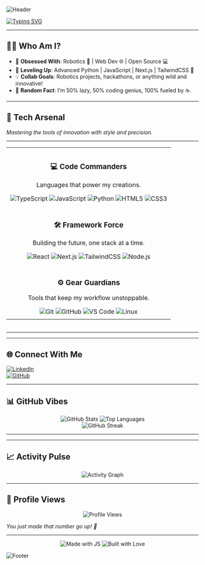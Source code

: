 ![Header](https://capsule-render.vercel.app/api?type=waving&color=gradient&height=200&section=header&text=Daksh%20Saini&fontSize=60&animation=fadeIn)

[![Typing SVG](https://readme-typing-svg.demolab.com?font=JetBrains+Mono&size=20&duration=3500&pause=1000&color=00DDEB&width=450&lines=Robotics+%26+Web+Dev+Wizard;Open+Source+Evangelist;Turning+Coffee+into+Code)](https://git.io/typing-svg)
  
---     
 
## 🧑‍💻 **Who Am I?**   
- 🔭 **Obsessed With**: Robotics 🤖 | Web Dev 🌐 | Open Source 💻           
- 🌱 **Leveling Up**: Advanced Python | JavaScript | Next.js | TailwindCSS 🐍        
- 💡 **Collab Goals**: Robotics projects, hackathons, or anything wild and innovative!      
- 🎯 **Random Fact**: I’m 50% lazy, 50% coding genius, 100% fueled by ☕.      
 
---

## 🚀 **Tech Arsenal**  
*Mastering the tools of innovation with style and precision.*  

---

<div align="center">
  <table width="100%" style="border-collapse: collapse; border: none;">
    <tr>
      <td align="center" style="border: none; padding: 10px;">
        <h3>💻 Code Commanders</h3>
        <p>Languages that power my creations.</p>
        <div>
          <img src="https://img.shields.io/badge/TypeScript-3178C6?style=flat-square&logo=typescript&logoColor=white&labelColor=2D2D2D" alt="TypeScript"/>
          <img src="https://img.shields.io/badge/JavaScript-F7DF1E?style=flat-square&logo=javascript&logoColor=black&labelColor=2D2D2D" alt="JavaScript"/>
          <img src="https://img.shields.io/badge/Python-3776AB?style=flat-square&logo=python&logoColor=white&labelColor=2D2D2D" alt="Python"/>
          <img src="https://img.shields.io/badge/HTML5-E34F26?style=flat-square&logo=html5&logoColor=white&labelColor=2D2D2D" alt="HTML5" />
          <img src="https://img.shields.io/badge/CSS3-1572B6?style=flat-square&logo=css3&logoColor=white&labelColor=2D2D2D" alt="CSS3"/>
        </div>
      </td>
    </tr>
    <tr>
      <td align="center" style="border: none; padding: 10px;">
        <h3>🛠️ Framework Force</h3>
        <p>Building the future, one stack at a time.</p>
        <div>
          <img src="https://img.shields.io/badge/React-61DAFB?style=flat-square&logo=react&logoColor=black&labelColor=2D2D2D" alt="React"/>
          <img src="https://img.shields.io/badge/Next.js-000000?style=flat-square&logo=next.js&logoColor=white&labelColor=2D2D2D" alt="Next.js"/>
          <img src="https://img.shields.io/badge/TailwindCSS-06B6D4?style=flat-square&logo=tailwind-css&logoColor=white&labelColor=2D2D2D" alt="TailwindCSS"/>
          <img src="https://img.shields.io/badge/Node.js-339933?style=flat-square&logo=node.js&logoColor=white&labelColor=2D2D2D" alt="Node.js"/>
        </div>
      </td>
    </tr>
    <tr>
      <td align="center" style="border: none; padding: 10px;">
        <h3>⚙️ Gear Guardians</h3>
        <p>Tools that keep my workflow unstoppable.</p>
        <div>
          <img src="https://img.shields.io/badge/Git-F05032?style=flat-square&logo=git&logoColor=white&labelColor=2D2D2D" alt="Git"/>
          <img src="https://img.shields.io/badge/GitHub-181717?style=flat-square&logo=github&logoColor=white&labelColor=2D2D2D" alt="GitHub"/>
          <img src="https://img.shields.io/badge/VS%20Code-007ACC?style=flat-square&logo=visual-studio-code&logoColor=white&labelColor=2D2D2D" alt="VS Code"/>
          <img src="https://img.shields.io/badge/Linux-FCC624?style=flat-square&logo=linux&logoColor=black&labelColor=2D2D2D" alt="Linux"/>
        </div>
      </td>
    </tr>
  </table>
</div>

<!-- Subtle Divider -->
<div align="center">
  <img src="https://user-images.githubusercontent.com/73097560/115834477-dbab4500-a447-11eb-908a-139a6edaec5c.gif" width="100%" height="3"/>
</div> 



--- 

---

## 🌐 **Connect With Me**  
[<img src="https://img.shields.io/badge/LinkedIn-0A66C2?style=for-the-badge&logo=linkedin&logoColor=white" alt="LinkedIn"/>](https://www.linkedin.com/in/daksh-saini-70a68830a/)  
[<img src="https://img.shields.io/badge/GitHub-181717?style=for-the-badge&logo=github&logoColor=white" alt="GitHub"/>](https://github.com/mrgear111)  

---

## 📊 **GitHub Vibes**  
<div align="center">
  <img src="https://github-readme-stats.vercel.app/api?username=mrgear111&show_icons=true&theme=dracula&hide_border=true" alt="GitHub Stats"/>
  <img src="https://github-readme-stats.vercel.app/api/top-langs/?username=mrgear111&layout=compact&theme=dracula&hide_border=true" alt="Top Languages"/>
</div>

<div align="center">
  <img src="https://github-readme-streak-stats.herokuapp.com/?user=mrgear111&theme=dracula&hide_border=true" alt="GitHub Streak"/>
</div>

---


 
---

## 📈 **Activity Pulse**  
<div align="center">
  <img src="https://github-readme-activity-graph.vercel.app/graph?username=mrgear111&theme=dracula&hide_border=true" alt="Activity Graph"/>
</div>
 
---

## 👀 **Profile Views**  
<div align="center">
  <img src="https://komarev.com/ghpvc/?username=mrgear111&color=00DDEB&style=flat-square" alt="Profile Views"/>
</div>

*You just made that number go up! 🚀*

---

<div align="center">
  <img src="https://forthebadge.com/images/badges/made-with-javascript.svg" alt="Made with JS"/>
  <img src="https://forthebadge.com/images/badges/built-with-love.svg" alt="Built with Love"/>
</div>

![Footer](https://capsule-render.vercel.app/api?type=waving&color=gradient&height=100&section=footer)
